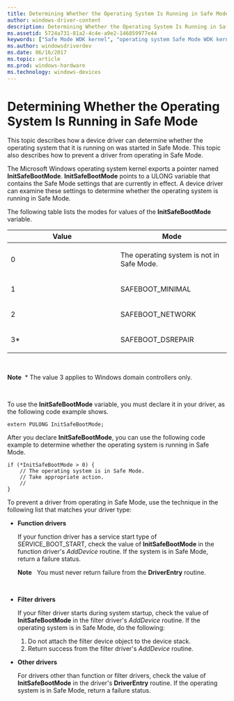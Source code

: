 ```yaml
---
title: Determining Whether the Operating System Is Running in Safe Mode
author: windows-driver-content
description: Determining Whether the Operating System Is Running in Safe Mode
ms.assetid: 5724a731-81a2-4c4e-a9e2-146859977e44
keywords: ["Safe Mode WDK kernel", "operating system Safe Mode WDK kernel", "InitSafeBootMode", "preventing Safe Mode WDK kernel", "checking Safe Mode", "verifying Safe Mode", "startup Safe Mode WDK kernel"]
ms.author: windowsdriverdev
ms.date: 06/16/2017
ms.topic: article
ms.prod: windows-hardware
ms.technology: windows-devices
---
```


# Determining Whether the Operating System Is Running in Safe Mode


This topic describes how a device driver can determine whether the operating system that it is running on was started in Safe Mode. This topic also describes how to prevent a driver from operating in Safe Mode.

The Microsoft Windows operating system kernel exports a pointer named **InitSafeBootMode**. **InitSafeBootMode** points to a ULONG variable that contains the Safe Mode settings that are currently in effect. A device driver can examine these settings to determine whether the operating system is running in Safe Mode.

The following table lists the modes for values of the **InitSafeBootMode** variable.

<table>
<colgroup>
<col width="50%" />
<col width="50%" />
</colgroup>
<thead>
<tr class="header">
<th>Value</th>
<th>Mode</th>
</tr>
</thead>
<tbody>
<tr class="odd">
<td><p>0</p></td>
<td><p>The operating system is not in Safe Mode.</p></td>
</tr>
<tr class="even">
<td><p>1</p></td>
<td><p>SAFEBOOT_MINIMAL</p></td>
</tr>
<tr class="odd">
<td><p>2</p></td>
<td><p>SAFEBOOT_NETWORK</p></td>
</tr>
<tr class="even">
<td><p>3*</p></td>
<td><p>SAFEBOOT_DSREPAIR</p></td>
</tr>
</tbody>
</table>

 

**Note**  \* The value 3 applies to Windows domain controllers only.

 

To use the **InitSafeBootMode** variable, you must declare it in your driver, as the following code example shows.

```
extern PULONG InitSafeBootMode;
```

After you declare **InitSafeBootMode**, you can use the following code example to determine whether the operating system is running in Safe Mode.

```
if (*InitSafeBootMode > 0) {
    // The operating system is in Safe Mode.
    // Take appropriate action.
    //
}
```

To prevent a driver from operating in Safe Mode, use the technique in the following list that matches your driver type:

-   **Function drivers**

    If your function driver has a service start type of SERVICE\_BOOT\_START, check the value of **InitSafeBootMode** in the function driver's *AddDevice* routine. If the system is in Safe Mode, return a failure status.

    **Note**   You must never return failure from the **DriverEntry** routine.

     

-   **Filter drivers**

    If your filter driver starts during system startup, check the value of **InitSafeBootMode** in the filter driver's *AddDevice* routine. If the operating system is in Safe Mode, do the following:

    1.  Do not attach the filter device object to the device stack.
    2.  Return success from the filter driver's *AddDevice* routine.
-   **Other drivers**

    For drivers other than function or filter drivers, check the value of **InitSafeBootMode** in the driver's **DriverEntry** routine. If the operating system is in Safe Mode, return a failure status.

 

 




